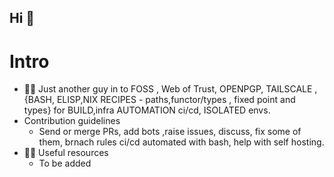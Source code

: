 ## Hi  👋

<!--

**Here are some ideas to get you started:**

🙋‍♀️ Just a group of people in to FOSS , Web of Trust, OPENPGP, TAILSCALE USER, BASH, ELISP,NIX RECIPES - functor/types , fixed pint and types BUILD,SERVER AUTOMATION ci/cd, ISOLATED envs
🌈 Contribution guidelines -  send or merge PRs, add bots ,raise issues, discuss, fix some of them, brnach rules ci/cd automated with bash, help with self hosting
👩‍💻 Useful resources - To be added 
🍿 Fun facts - Too new to comment 
🧙 Remember, you can do mighty things with the power of [Markdown](https://docs.github.com/github/writing-on-github/getting-started-with-writing-and-formatting-on-github/basic-writing-and-formatting-syntax)
-->
# Intro
-  🙋‍♀️ Just another guy in to FOSS , Web of Trust, OPENPGP, TAILSCALE , {BASH, ELISP,NIX RECIPES - paths,functor/types , fixed point and types} for BUILD,infra AUTOMATION ci/cd, ISOLATED envs.
-  Contribution guidelines 
    - Send or merge PRs, add bots ,raise issues, discuss, fix some of them, brnach rules ci/cd automated with bash, help with self hosting.
- 👩‍💻 Useful resources
    -  To be added     

   
